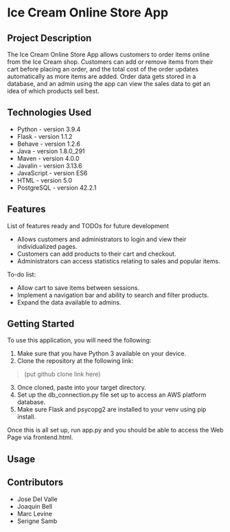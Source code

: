 # Ice Cream Online Store App

## Project Description

The Ice Cream Online Store App allows customers to order items online from the Ice Cream shop. Customers can add or remove items from their cart before placing an order, and the total cost of the order updates automatically as more items are added. Order data gets stored in a database, and an admin using the app can view the sales data to get an idea of which products sell best.

## Technologies Used

* Python - version 3.9.4
* Flask - version 1.1.2
* Behave - version 1.2.6
* Java - version 1.8.0_291
* Maven - version 4.0.0
* Javalin - version 3.13.6
* JavaScript - version ES6
* HTML - version 5.0
* PostgreSQL - version 42.2.1

## Features

List of features ready and TODOs for future development
* Allows customers and administrators to login and view their individualized pages.
* Customers can add products to their cart and checkout.
* Administrators can access statistics relating to sales and popular items.

To-do list:
* Allow cart to save items between sessions.
* Implement a navigation bar and ability to search and filter products.
* Expand the data available to admins.

## Getting Started
   
To use this application, you will need the following:
1. Make sure that you have Python 3 available on your device.
2. Clone the repository at the following link:
> (put github clone link here)
3. Once cloned, paste into your target directory.
4. Set up the db_connection.py file set up to access an AWS platform database.
5. Make sure Flask and psycopg2 are installed to your venv using pip install.

Once this is all set up, run app.py and you should be able to access the Web Page via frontend.html.

## Usage

## Contributors
* Jose Del Valle
* Joaquin Bell
* Marc Levine
* Serigne Samb
